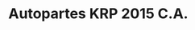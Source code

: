 ---
title: "Autopartes KRP 2015 C.A."
url: /caracas/autopartes-krp-2015-c-a/
shop: piezas de automóviles
---